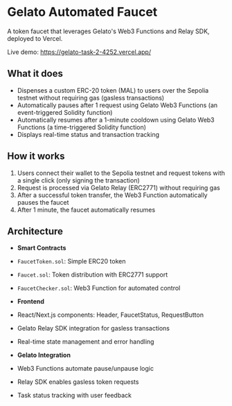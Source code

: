# Gelato Automated Faucet

A token faucet that leverages Gelato's Web3 Functions and Relay SDK, deployed to Vercel.

Live demo: https://gelato-task-2-4252.vercel.app/

## What it does

- Dispenses a custom ERC-20 token (MAL) to users over the Sepolia testnet without requiring gas (gasless transactions)
- Automatically pauses after 1 request using Gelato Web3 Functions (an event-triggered Solidity function)
- Automatically resumes after a 1-minute cooldown using Gelato Web3 Functions (a time-triggered Solidity function)
- Displays real-time status and transaction tracking

## How it works

1. Users connect their wallet to the Sepolia testnet and request tokens with a single click (only signing the transaction)
2. Request is processed via Gelato Relay (ERC2771) without requiring gas
3. After a successful token transfer, the Web3 Function automatically pauses the faucet
4. After 1 minute, the faucet automatically resumes

## Architecture

- **Smart Contracts**
 - `FaucetToken.sol`: Simple ERC20 token
 - `Faucet.sol`: Token distribution with ERC2771 support
 - `FaucetChecker.sol`: Web3 Function for automated control

- **Frontend**
 - React/Next.js components: Header, FaucetStatus, RequestButton
 - Gelato Relay SDK integration for gasless transactions
 - Real-time state management and error handling

- **Gelato Integration**
 - Web3 Functions automate pause/unpause logic
 - Relay SDK enables gasless token requests
 - Task status tracking with user feedback
